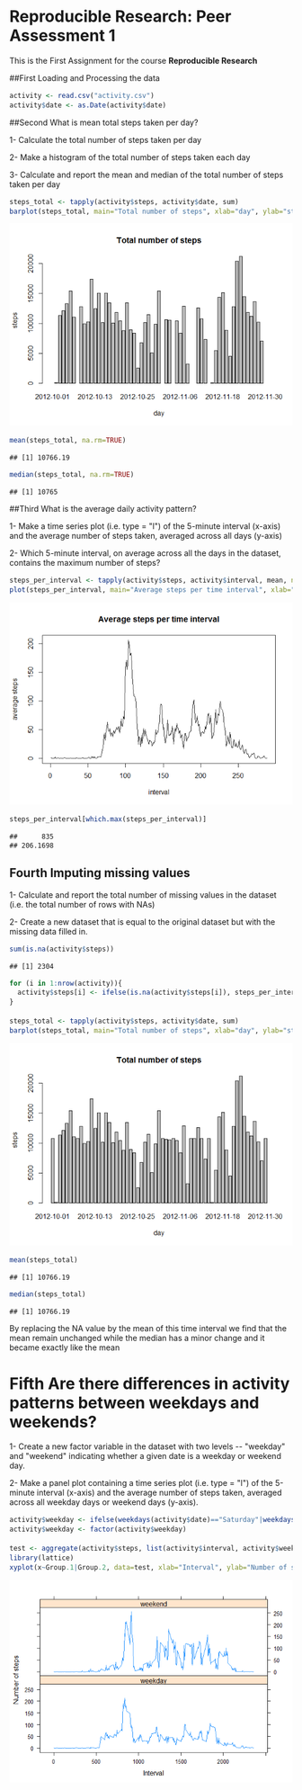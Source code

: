 # Reproducible Research: Peer Assessment 1
This is the First Assignment for the course **Reproducible Research** 

##First Loading and Processing the data


```r
activity <- read.csv("activity.csv")
activity$date <- as.Date(activity$date)
```

##Second What is mean total steps taken per day?

1- Calculate the total number of steps taken per day

2- Make a histogram of the total number of steps taken each day

3- Calculate and report the mean and median of the total number of steps taken per day


```r
steps_total <- tapply(activity$steps, activity$date, sum)
barplot(steps_total, main="Total number of steps", xlab="day", ylab="steps")
```

![](PA1_template_files/figure-html/Second-1.png) 

```r
mean(steps_total, na.rm=TRUE)
```

```
## [1] 10766.19
```

```r
median(steps_total, na.rm=TRUE)
```

```
## [1] 10765
```

##Third What is the average daily activity pattern?

1- Make a time series plot (i.e. type = "l") of the 5-minute interval (x-axis) and the average number of steps taken, averaged across all days (y-axis)

2- Which 5-minute interval, on average across all the days in the dataset, contains the maximum number of steps?



```r
steps_per_interval <- tapply(activity$steps, activity$interval, mean, na.rm=TRUE)
plot(steps_per_interval, main="Average steps per time interval", xlab="interval", ylab="average steps", type="l")
```

![](PA1_template_files/figure-html/Third-1.png) 

```r
steps_per_interval[which.max(steps_per_interval)]
```

```
##      835 
## 206.1698
```

## Fourth Imputing missing values

1- Calculate and report the total number of missing values in the dataset (i.e. the total number of rows with NAs)

2- Create a new dataset that is equal to the original dataset but with the missing data filled in.



```r
sum(is.na(activity$steps))
```

```
## [1] 2304
```

```r
for (i in 1:nrow(activity)){
  activity$steps[i] <- ifelse(is.na(activity$steps[i]), steps_per_interval[row.names(steps_per_interval)==activity$interval[i]], activity$steps[i])
}

steps_total <- tapply(activity$steps, activity$date, sum)
barplot(steps_total, main="Total number of steps", xlab="day", ylab="steps")
```

![](PA1_template_files/figure-html/Fourth-1.png) 

```r
mean(steps_total)
```

```
## [1] 10766.19
```

```r
median(steps_total)
```

```
## [1] 10766.19
```

By replacing the NA value by the mean of this time interval we find that the mean remain unchanged while the median has a minor change and it became exactly like the mean


# Fifth Are there differences in activity patterns between weekdays and weekends?

1- Create a new factor variable in the dataset with two levels -- "weekday" and "weekend" indicating whether a given date is a weekday or weekend day.

2- Make a panel plot containing a time series plot (i.e. type = "l") of the 5-minute interval (x-axis) and the average number of steps taken, averaged across all weekday days or weekend days (y-axis).


```r
activity$weekday <- ifelse(weekdays(activity$date)=="Saturday"|weekdays(activity$date)=="Saturday", "weekend", "weekday")
activity$weekday <- factor(activity$weekday)

test <- aggregate(activity$steps, list(activity$interval, activity$weekday), mean)
library(lattice)
xyplot(x~Group.1|Group.2, data=test, xlab="Interval", ylab="Number of steps", layout=c(1,2), type= "l" )
```

![](PA1_template_files/figure-html/Fifth-1.png) 
